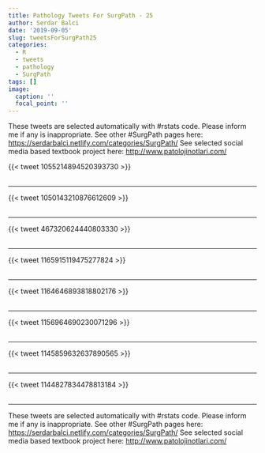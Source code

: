 ```yaml
---
title: Pathology Tweets For SurgPath - 25
author: Serdar Balci
date: '2019-09-05'
slug: tweetsForSurgPath25
categories:
  - R
  - tweets
  - pathology
  - SurgPath
tags: []
image:
  caption: ''
  focal_point: ''
---
```



These tweets are selected automatically with #rstats code. Please inform me if any is inappropriate.
See other #SurgPath pages here: https://serdarbalci.netlify.com/categories/SurgPath/ 
See selected social media based textbook project here: http://www.patolojinotlari.com/

{{< tweet 1055214894520393730 >}}
<br>
<br>
<hr>
{{< tweet 1050143210876612609 >}}
<br>
<br>
<hr>
{{< tweet 467320624440803330 >}}
<br>
<br>
<hr>
{{< tweet 1165915119475277824 >}}
<br>
<br>
<hr>
{{< tweet 1164646893818802176 >}}
<br>
<br>
<hr>
{{< tweet 1156964690230071296 >}}
<br>
<br>
<hr>
{{< tweet 1145859632637890565 >}}
<br>
<br>
<hr>
{{< tweet 1144827834478813184 >}}
<br>
<br>
<hr>


These tweets are selected automatically with #rstats code. Please inform me if any is inappropriate.
See other #SurgPath pages here: https://serdarbalci.netlify.com/categories/SurgPath/ 
See selected social media based textbook project here: http://www.patolojinotlari.com/
